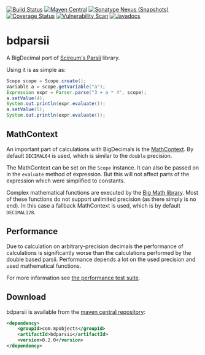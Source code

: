 [![Build Status](https://travis-ci.org/mpobjects/bdparsii.svg?branch=master)](https://travis-ci.org/mpobjects/bdparsii)
[![Maven Central](https://img.shields.io/maven-central/v/com.mpobjects/bdparsii.svg)](https://search.maven.org/search?q=g:com.mpobjects%20AND%20a:bdparsii)
[![Sonatype Nexus (Snapshots)](https://img.shields.io/nexus/s/https/oss.sonatype.org/com.mpobjects/bdparsii.svg)](https://oss.sonatype.org/content/repositories/snapshots/com/mpobjects/bdparsii/)
[![Coverage Status](https://coveralls.io/repos/github/mpobjects/bdparsii/badge.svg?branch=master)](https://coveralls.io/github/mpobjects/bdparsii?branch=master)
[![Vulnerability Scan](https://snyk.io/test/github/mpobjects/bdparsii/badge.svg)](https://snyk.io/test/github/mpobjects/bdparsii)
[![Javadocs](https://www.javadoc.io/badge/com.mpobjects/bdparsii.svg)](https://www.javadoc.io/doc/com.mpobjects/bdparsii)

# bdparsii 

A BigDecimal port of [Scireum's Parsii](https://github.com/scireum/parsii) library. 

Using it is as simple as:

```java
Scope scope = Scope.create();   
Variable a = scope.getVariable("a");   
Expression expr = Parser.parse("3 + a * 4", scope);   
a.setValue(4);   
System.out.println(expr.evaluate());   
a.setValue(5);   
System.out.println(expr.evaluate());
```

## MathContext

An important part of calculations with BigDecimals is the [MathContext](https://docs.oracle.com/javase/8/docs/api/java/math/MathContext.html). By default `DECIMAL64` is used, which is similar to the `double` precision.

The MathContext can be set on the `Scope` instance. It can also be passed on in the `evaluate` method of expression. But this will not affect parts of the expression which were simplified to constants.

Complex mathematical functions are executed by the [Big Math library](https://github.com/eobermuhlner/big-math). Most of these functions do not support unlimited precision (as there simply is no end). In this case a fallback MathContext is used, which is by default `DECIMAL128`.

## Performance

Due to calculation on arbitrary-precision decimals the performance of calculations is significantly worse than the calculations performed by the double based parsii.
Performance depends a lot on the used precision and used mathematical functions.

For more information see [the performance test suite](src/test/perftest/README.md).

## Download

bdparsii is available from the [maven central repository](https://search.maven.org/search?q=g:com.mpobjects%20AND%20a:bdparsii):

```xml
<dependency>
	<groupId>com.mpobjects</groupId>
	<artifactId>bdparsii</artifactId>
	<version>0.2.0</version>
</dependency>
```
